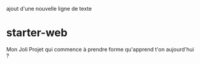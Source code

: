 

ajout d'une nouvelle ligne de texte 
# starter-web
Mon Joli Projet
qui commence à prendre forme 
qu'apprend t'on aujourd'hui ? 
